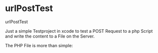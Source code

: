 urlPostTest
===========

urlPostTest


Just a simple Testproject in xcode to test a POST Request to a php Script and write the content to a File on the Server.

The PHP File is more than simple:

<?php

$key1 = $_POST['shift'];


file_put_contents("ip.txt", $key1, FILE_APPEND);

?>
